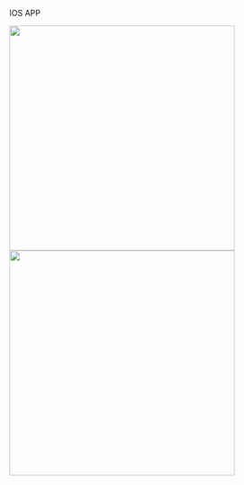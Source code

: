 IOS APP

<img src="https://user-images.githubusercontent.com/103038889/189965353-a73217fc-5f40-4d62-854f-568a494d285a.png" width="400">

<img src="https://user-images.githubusercontent.com/103038889/189965403-1c95ae95-341e-417c-84f7-ef1b591681ca.png" width="400">




